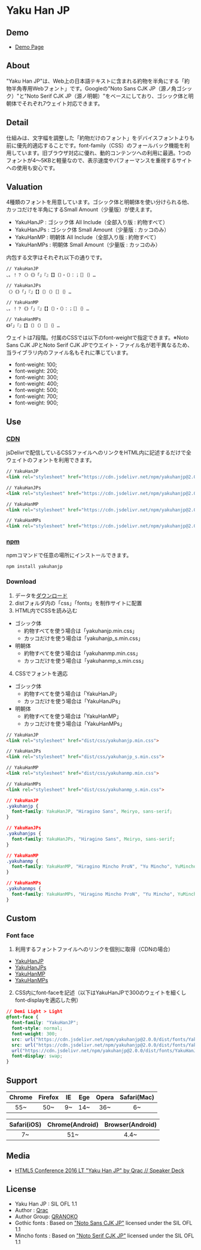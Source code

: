 # Yaku Han JP

## Demo

- [Demo Page][link-demo]

## About

"Yaku Han JP"は、Web上の日本語テキストに含まれる約物を半角にする「約物半角専用Webフォント」です。Googleの"Noto Sans CJK JP（源ノ角ゴシック）"と"Noto Serif CJK JP（源ノ明朝）"をベースにしており、ゴシック体と明朝体でそれぞれ7ウェイト対応できます。

## Detail

仕組みは、文字幅を調整した「約物だけのフォント」をデバイスフォントよりも前に優先的適応することです。font-family（CSS）のフォールバック機能を利用しています。旧ブラウザ対応に優れ、動的コンテンツへの利用に最適。1つのフォントが4〜5KBと軽量なので、表示速度やパフォーマンスを重視するサイトへの使用も安心です。

## Valuation

4種類のフォントを用意しています。ゴシック体と明朝体を使い分けられる他、カッコだけを半角にするSmall Amount（少量版）が使えます。

- YakuHanJP : ゴシック体 All Include（全部入り版 : 約物すべて）
- YakuHanJPs : ゴシック体 Small Amount（少量版 : カッコのみ）
- YakuHanMP : 明朝体 All Include（全部入り版 : 約物すべて）
- YakuHanMPs : 明朝体 Small Amount（少量版 : カッコのみ）

内包する文字はそれぞれ以下の通りです。

```
// YakuHanJP
、。！？〈〉《》「」『』【】〔〕・（）：；［］｛｝…

// YakuHanJPs
〈〉《》「」『』【】〔〕（）［］｛｝…

// YakuHanMP
、。！？《》「」『』【】〔〕・（）：；［］｛｝…

// YakuHanMPs
《》「」『』【】〔〕（）［］｛｝…
```

ウェイトは7段階。付属のCSSでは以下のfont-weightで指定できます。※Noto Sans CJK JPとNoto Serif CJK JPでウエイト・ファイル名が若干異なるため、当ライブラリ内のファイル名もそれに準じています。

- font-weight: 100;
- font-weight: 200;
- font-weight: 300;
- font-weight: 400;
- font-weight: 500;
- font-weight: 700;
- font-weight: 900;

## Use

### [CDN][link-jsdelivr]

jsDelivrで配信しているCSSファイルへのリンクをHTML内に記述するだけで全ウェイトのフォントを利用できます。

```html
// YakuHanJP
<link rel="stylesheet" href="https://cdn.jsdelivr.net/npm/yakuhanjp@2.0.0/dist/css/yakuhanjp.min.css">

// YakuHanJPs
<link rel="stylesheet" href="https://cdn.jsdelivr.net/npm/yakuhanjp@2.0.0/dist/css/yakuhanjp_s.min.css">

// YakuHanMP
<link rel="stylesheet" href="https://cdn.jsdelivr.net/npm/yakuhanjp@2.0.0/dist/css/yakuhanmp.min.css">

// YakuHanMPs
<link rel="stylesheet" href="https://cdn.jsdelivr.net/npm/yakuhanjp@2.0.0/dist/css/yakuhanmp_s.min.css">
```

### [npm][link-npm]

npmコマンドで任意の場所にインストールできます。

```
npm install yakuhanjp
```

### Download

1. データを[ダウンロード][link-download]
2. distフォルダ内の「css」「fonts」を制作サイトに配置
3. HTML内でCSSを読み込む
  - ゴシック体
    - 約物すべてを使う場合は「yakuhanjp.min.css」
    - カッコだけを使う場合は「yakuhanjp_s.min.css」
  - 明朝体
    - 約物すべてを使う場合は「yakuhanmp.min.css」
    - カッコだけを使う場合は「yakuhanmp_s.min.css」
4. CSSでフォントを適応
  - ゴシック体
    - 約物すべてを使う場合は「YakuHanJP」
    - カッコだけを使う場合は「YakuHanJPs」
  - 明朝体
    - 約物すべてを使う場合は「YakuHanMP」
    - カッコだけを使う場合は「YakuHanMPs」

```html
// YakuHanJP
<link rel="stylesheet" href="dist/css/yakuhanjp.min.css">

// YakuHanJPs
<link rel="stylesheet" href="dist/css/yakuhanjp_s.min.css">

// YakuHanMP
<link rel="stylesheet" href="dist/css/yakuhanmp.min.css">

// YakuHanMPs
<link rel="stylesheet" href="dist/css/yakuhanmp_s.min.css">
```

```css
// YakuHanJP
.yakuhanjp {
  font-family: YakuHanJP, "Hiragino Sans", Meiryo, sans-serif;
}

// YakuHanJPs
.yakuhanjps {
  font-family: YakuHanJPs, "Hiragino Sans", Meiryo, sans-serif;
}

// YakuHanMP
.yakuhanmp {
  font-family: YakuHanMP, "Hiragino Mincho ProN", "Yu Mincho", YuMincho, serif;
}

// YakuHanMPs
.yakuhanmps {
  font-family: YakuHanMPs, "Hiragino Mincho ProN", "Yu Mincho", YuMincho, serif;
}
```

## Custom

### Font face

1. 利用するフォントファイルへのリンクを個別に取得（CDNの場合）
  - [YakuHanJP](https://cdn.jsdelivr.net/npm/yakuhanjp@2.0.0/dist/fonts/YakuHanJP/)
  - [YakuHanJPs](https://cdn.jsdelivr.net/npm/yakuhanjp@2.0.0/dist/fonts/YakuHanJPs/)
  - [YakuHanMP](https://cdn.jsdelivr.net/npm/yakuhanjp@2.0.0/dist/fonts/YakuHanMP/)
  - [YakuHanMPs](https://cdn.jsdelivr.net/npm/yakuhanjp@2.0.0/dist/fonts/YakuHanMPs/)
2. CSS内にfont-faceを記述（以下はYakuHanJPで300のウェイトを細くしfont-displayを適応した例）

```css
// Demi Light > Light
@font-face {
  font-family: "YakuHanJP";
  font-style: normal;
  font-weight: 300;
  src: url("https://cdn.jsdelivr.net/npm/yakuhanjp@2.0.0/dist/fonts/YakuHanJP/YakuHanJP-Light.eot");
  src: url("https://cdn.jsdelivr.net/npm/yakuhanjp@2.0.0/dist/fonts/YakuHanJP/YakuHanJP-Light.woff2") format("woff2"),
  url("https://cdn.jsdelivr.net/npm/yakuhanjp@2.0.0/dist/fonts/YakuHanJP/YakuHanJP-Light.woff") format("woff");
  font-display: swap;
}
```

## Support

| Chrome | Firefox | IE | Ege | Opera | Safari(Mac) |
|:------:|:------:|:------:|:------:|:------:|:------:|
| 55~ | 50~ | 9~ | 14~ | 36~ | 6~ |

| Safari(iOS) | Chrome(Android) | Browser(Android) |
|:------------:|:------------:|:------------:|
| 7~ | 51~ | 4.4~ |

## Media

- [HTML5 Conference 2016 LT "Yaku Han JP" by Qrac // Speaker Deck](https://speakerdeck.com/qrac/html5-conference-2016-lt-yaku-han-jp-by-qrac)

## License

- Yaku Han JP : SIL OFL 1.1
- Author : [Qrac][link-twitter]
- Author Group: [QRANOKO][link-qranoko]
- Gothic fonts : Based on ["Noto Sans CJK JP"][link-notosans] licensed under the SIL OFL 1.1
- Mincho fonts : Based on ["Noto Serif CJK JP"][link-notoserif] licensed under the SIL OFL 1.1

[link-demo]:https://qrac.github.io/yakuhanjp
[link-download]:https://github.com/qrac/yakuhanjp/archive/master.zip
[link-npm]:https://www.npmjs.com/package/yakuhanjp
[link-jsdelivr]:https://cdn.jsdelivr.net/npm/yakuhanjp/
[link-notosans]:https://www.google.com/get/noto/#sans-jpan
[link-notoserif]:https://www.google.com/get/noto/#serif-jpan
[link-twitter]:https://twitter.com/Qrac_JP
[link-qranoko]:https://qranoko.jp